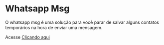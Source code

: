 # Whatsapp Msg

O whatsapp msg é uma solução para você parar de salvar alguns contatos temporários na hora de enviar uma mensagem.

Acesse <a href="https://rafaelmarquesrm.github.io/whatsapp-msg">Clicando aqui</a>
